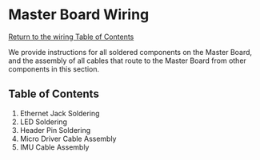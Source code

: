 # Master Board Wiring
[Return to the wiring Table of Contents](https://github.com/EmiliaPsacharopoulos/Quadruped-8dof-Robot/tree/main/Wiring#table-of-contents)

We provide instructions for all soldered components on the Master Board, and the assembly of all cables that route to the Master Board from other components in this section.

## Table of Contents
1. Ethernet Jack Soldering
2. LED Soldering
3. Header Pin Soldering
4. Micro Driver Cable Assembly
5. IMU Cable Assembly


